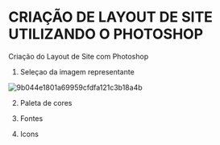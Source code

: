 # CRIAÇÃO DE LAYOUT DE SITE UTILIZANDO O PHOTOSHOP
Criação do Layout de Site com Photoshop

1) Seleçao da imagem representante 

![9b044e1801a69959cfdfa121c3b18a4b](https://user-images.githubusercontent.com/79811173/140384139-9f3868f4-2001-4db0-9034-9b116a2a59a2.jpg)

2) Paleta de cores 

3) Fontes 

4) Icons 
